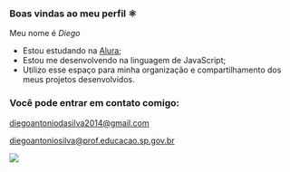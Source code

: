### Boas vindas ao meu perfil ⚛️

Meu nome é _Diego_

- Estou estudando na [Alura](https://www.alura.com.br/);
- Estou me desenvolvendo na linguagem de JavaScript;
- Utilizo esse espaço para minha organização e compartilhamento dos meus projetos desenvolvidos.

### Você pode entrar em contato comigo:

diegoantoniodasilva2014@gmail.com

diegoantoniosilva@prof.educacao.sp.gov.br

![](https://media.tenor.com/QiUtH4YUcocAAAAM/youre-welcome-pleasure.gif)
